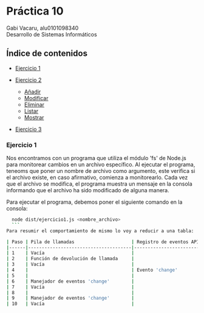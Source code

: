 # Práctica 10 

Gabi Vacaru, alu0101098340
<br>
Desarrollo de Sistemas Informáticos


## Índice de contenidos<a name="id0"></a>
  - [Ejercicio 1](#id1)

  - [Ejercicio 2](#id2)
    - [Añadir](#id2.1)
    - [Modificar](#id2.2)
    - [Eliminar](#id2.3)
    - [Listar](#id2.4)
    - [Mostrar](#id2.5)

  - [Ejercicio 3](#id3)

  ### Ejercicio 1<a name="id1"></a>
  Nos encontramos con un programa que utiliza el módulo 'fs' de Node.js para monitorear cambios en un archivo específico. Al ejecutar el programa, teneoms que poner un nombre de archivo como argumento, este verifica si el archivo existe, en caso afirmativo, comienza a monitorearlo. Cada vez que el archivo se modifica, el programa muestra un mensaje en la consola informando que el archivo ha sido modificado de alguna manera.

  Para ejecutar el programa, debemos poner el siguiente comando en la consola:
  ```bash
    node dist/ejercicio1.js <nombre_archivo>
    ```
Para resumir el comportamiento de mismo lo voy a reducir a una tabla:

| Paso | Pila de llamadas                     | Registro de eventos API| Cola de manejadores | Mensajes consola                                    |
|------|--------------------------------------|------------------------|---------------------|-----------------------------------------------------|
| 1    | Vacía                                |                        |                     |                                                     |
| 2    | Función de devolución de llamada     |                        |                     |                                                     |
| 3    | Vacía                                |                        |                     | "Starting to watch file helloworld.txt"             |
| 4    |                                      | Evento 'change'        |                     | "File helloworld.txt is no longer watched"          |
| 5    |                                      |                        | Manejador 'change'  |                                                     |
| 6    | Manejador de eventos 'change'        |                        |                     | "File helloworld.txt has been modified somehow" (1) |
| 7    | Vacía                                |                        |                     |                                                     |
| 8    |                                      |                        | Manejador 'change'  |                                                     |
| 9    | Manejador de eventos 'change'        |                        |                     | "File helloworld.txt has been modified somehow" (2) |
| 10   | Vacía                                |                        |                     |                                                     |

